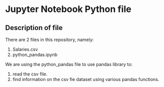 # Jupyter Notebook Python file

<h2> Description of file </h2>

There are 2 files in this repository, namely:
1) Salaries.csv
2) python_pandas.ipynb


We are using the python_pandas file to use pandas library to:
1) read the csv file.
2) find information on the csv fie dataset using various pandas functions.
